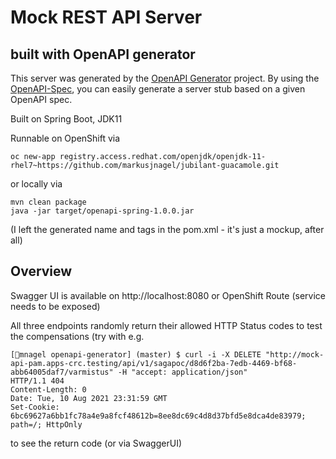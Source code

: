 # Mock REST API Server  
## built with OpenAPI generator 
This server was generated by the [OpenAPI Generator](https://openapi-generator.tech) project.
By using the [OpenAPI-Spec](https://openapis.org), you can easily generate a server stub based on a given OpenAPI spec.

Built on Spring Boot, JDK11

Runnable on OpenShift via
```
oc new-app registry.access.redhat.com/openjdk/openjdk-11-rhel7~https://github.com/markusjnagel/jubilant-guacamole.git
```
or locally via
```
mvn clean package
java -jar target/openapi-spring-1.0.0.jar 
```
(I left the generated name and tags in the pom.xml - it's just a mockup, after all)

## Overview  
Swagger UI is available on http://localhost:8080 or OpenShift Route (service needs to be exposed)

All three endpoints randomly return their allowed HTTP Status codes to test the compensations (try with e.g. 
```
[🎩︎mnagel openapi-generator] (master) $ curl -i -X DELETE "http://mock-api-pam.apps-crc.testing/api/v1/sagapoc/d8d6f2ba-7edb-4469-bf68-abb64005daf7/varmistus" -H "accept: application/json"
HTTP/1.1 404 
Content-Length: 0
Date: Tue, 10 Aug 2021 23:31:59 GMT
Set-Cookie: 6bc69627a6bb1fc78a4e9a8fcf48612b=8ee8dc69c4d8d37bfd5e8dca4de83979; path=/; HttpOnly

```
to see the return code (or via SwaggerUI)



